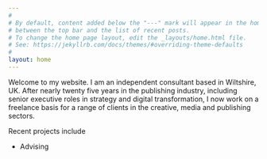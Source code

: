 ```yaml
---
#
# By default, content added below the "---" mark will appear in the home page
# between the top bar and the list of recent posts.
# To change the home page layout, edit the _layouts/home.html file.
# See: https://jekyllrb.com/docs/themes/#overriding-theme-defaults
#
layout: home
---
```

Welcome to my website. I am an independent consultant based in Wiltshire, UK. After nearly twenty five years in the publishing industry, including senior executive roles in strategy and digital transformation, I now work on a freelance basis for a range of clients in the creative, media and publishing sectors. 

Recent projects include
* Advising
